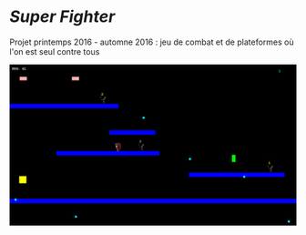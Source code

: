 # *Super Fighter*

Projet printemps 2016 - automne 2016 : jeu de combat et de plateformes où l'on est seul contre tous

![](screenshot.png)
